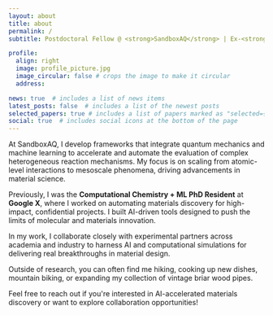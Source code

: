 ```yaml
---
layout: about
title: about
permalink: /
subtitle: Postdoctoral Fellow @ <strong>SandboxAQ</strong> | Ex-<strong>Google X</strong> | PhD @ <strong>Georgia Tech</strong>

profile:
  align: right
  image: profile_picture.jpg
  image_circular: false # crops the image to make it circular
  address:

news: true  # includes a list of news items
latest_posts: false  # includes a list of the newest posts
selected_papers: true # includes a list of papers marked as "selected={true}"
social: true  # includes social icons at the bottom of the page
---
```


<p>At SandboxAQ, I develop frameworks that integrate quantum mechanics and machine learning to accelerate and automate the evaluation of complex heterogeneous reaction mechanisms. My focus is on scaling from atomic-level interactions to mesoscale phenomena, driving advancements in material science.</p>

<p>Previously, I was the <strong>Computational Chemistry + ML PhD Resident</strong> at <strong>Google X</strong>, where I worked on automating materials discovery for high-impact, confidential projects. I built AI-driven tools designed to push the limits of molecular and materials innovation.</p>

<p>In my work, I collaborate closely with experimental partners across academia and industry to harness AI and computational simulations for delivering real breakthroughs in material design.</p>

<p>Outside of research, you can often find me hiking, cooking up new dishes, mountain biking, or expanding my collection of vintage briar wood pipes.</p>

<p>Feel free to reach out if you're interested in AI-accelerated materials discovery or want to explore collaboration opportunities!</p>

